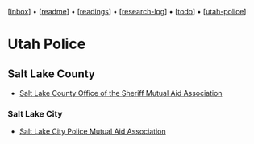 [[inbox]] • [[readme]] • [[readings]] • [[research-log]] • [[todo]] • [[utah-police]]

# Utah Police

## Salt Lake County

- [Salt Lake County Office of the Sheriff Mutual Aid Association](https://www.facebook.com/groups/2074032199360553/)

### Salt Lake City

- [Salt Lake City Police Mutual Aid Association](https://www.facebook.com/groups/181961930597/)

[//begin]: # "Autogenerated link references for markdown compatibility"
[inbox]: inbox "Inbox"
[readme]: readme "babel"
[research-log]: research-log "Research Log: 2017-"
[todo]: todo "Todo"
[utah-police]: utah-police "Utah Police"
[readings]: readings "readings"
[//end]: # "Autogenerated link references"

